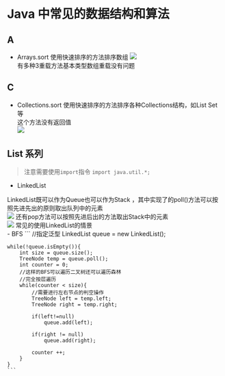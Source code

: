 # Java 中常见的数据结构和算法

## A
- Arrays.sort
使用快速排序的方法排序数组
![](http://wx2.sinaimg.cn/large/d6225d36ly1fzt62h1at7j235s0os473.jpg)<br>
有多种3重载方法基本类型数组重载没有问题

## C
- Collections.sort
使用快速排序的方法排序各种Collections结构，如List Set等<br>
这个方法没有返回值<br>
![](http://wx2.sinaimg.cn/large/d6225d36ly1fzt63hje22j21qg0u0d.jpg)


## List 系列 
> 注意需要使用``import``指令 ``import java.util.*;`` 
- LinkedList 

LinkedList既可以作为Queue也可以作为Stack ，其中实现了的poll()方法可以按照先进先出的原则取出队列中的元素
<br>
![](http://wx3.sinaimg.cn/large/d6225d36ly1fzt649fiqyj22xr0u00ye.jpg)
还有pop方法可以按照先进后出的方法取出Stack中的元素
<br>
![](http://wx3.sinaimg.cn/large/d6225d36ly1fzt677mfmbj21q20u0h5d.jpg)
常见的使用LinkedList的情景<br>
    - BFS
    ```
    //指定泛型
    LinkedList queue = new LinkedList<TreeNode>();

    while(!queue.isEmpty()){
        int size = queue.size();
        TreeNode temp = queue.poll();
        int counter = 0;
        //这样的BFS可以遍历二叉树还可以遍历森林
        //完全按层遍历 
        while(counter < size){
            //需要进行左右节点的判空操作
            TreeNode left = temp.left;
            TreeNode right = temp.right;

            if(left!=null)
                queue.add(left);

            if(right != null)
                queue.add(right);

            counter ++;
        }
    }
    ```

